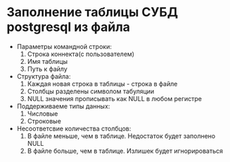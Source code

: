 # Заполнение таблицы СУБД postgresql из файла
- Параметры командной строки:
   1. Cтрока коннекта(с пользователем)
   2. Имя таблицы
   3. Путь к файлу
- Структура файла:
   1. Каждая новая строка в таблицы - строка в файле
   2. Столбцы разделены символом табуляции
   3. NULL значения прописывать как NULL в любом регистре
- Поддерживаеме типы данных:
   1. Числовые
   2. Строковые
- Несоответсвие количества столбцов:
   1. В файле меньше, чем в таблице. Недостаток будет заполнено NULL
   2. В файле больше, чем в таблице. Излишек будет игнорироваться